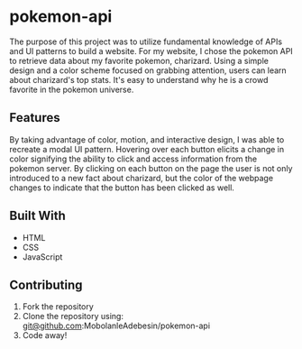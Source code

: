 # pokemon-api
The purpose of this project was to utilize fundamental knowledge of APIs and UI patterns to build a website. For my website, I chose the pokemon API to retrieve data about my favorite pokemon, charizard. Using a simple design and a color scheme focused on grabbing attention, users can learn about charizard's top stats. It's easy to understand why he is a crowd favorite in the pokemon universe. 

## Features 
By taking advantage of color, motion, and interactive design, I was able to recreate a modal UI pattern. Hovering over each button elicits a change in color signifying the ability to click and access information from the pokemon server. By clicking on each button on the page the user is not only introduced to a new fact about charizard, but the color of the webpage changes to indicate that the button has been clicked as well. 

## Built With 
- HTML
- CSS 
- JavaScript 

## Contributing 
1. Fork the repository
2. Clone the repository using: git@github.com:MobolanleAdebesin/pokemon-api
3. Code away!



